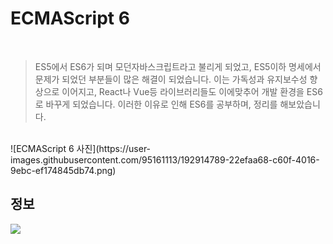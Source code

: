 # ECMAScript 6 

<br>

> ES5에서 ES6가 되며 모던자바스크립트라고 불리게 되었고, ES5이하 명세에서 문제가 되었던 부분들이 많은 해결이 되었습니다. 이는 가독성과 유지보수성 향상으로 이어지고, React나 Vue등 라이브러리들도 이에맞추어 개발 환경을 ES6로 바꾸게 되었습니다.
이러한 이유로 인해 ES6를 공부하며, 정리를 해보았습니다.<br>
<br>
![ECMAScript 6  사진](https://user-images.githubusercontent.com/95161113/192914789-22efaa68-c60f-4016-9ebc-ef174845db74.png)

<br>

## 정보

<a href="javascript:void(0);" target="_blank"><img src="https://img.shields.io/badge/Javascript-F7DF1E?style=round-square&logo=Javascript&logoColor=white"/></a>

